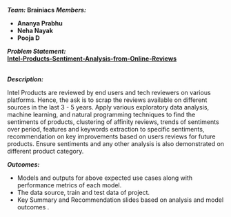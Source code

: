 <i><b>Team: </b></i>
<b>Brainiacs</b>
<i><b>Members: </b></i>
<b><ul>
<li>Ananya Prabhu</li>
<li>Neha Nayak</li>
<li>Pooja D</li>
</ul></b>
<i><b> Problem Statement: </b></i>
<br>
<u><b style:font-size="large">Intel-Products-Sentiment-Analysis-from-Online-Reviews</b></u>
<br><br>

<i><b> Description: </b></i>
<p>Intel Products are reviewed by end users and tech reviewers on various platforms. 
Hence, the ask is to scrap the reviews available on different sources in the last 3 - 5 years. Apply 
various exploratory data analysis, machine learning, and natural programming techniques to find the 
sentiments of products, clustering of affinity reviews, trends of sentiments over period, features 
and keywords extraction to specific sentiments, recommendation on key improvements based on 
users reviews for future products. Ensure sentiments and any other analysis is also demonstrated on 
different product category.</p>

<i><b> Outcomes: </b></i>
<ul>
  <li>Models and outputs for above expected use cases along with performance metrics of each 
model.</li>
  <li>The data source, train and test data of project.</li>
  <li>Key Summary and Recommendation slides based on analysis and model outcomes .</li>
</ul>
